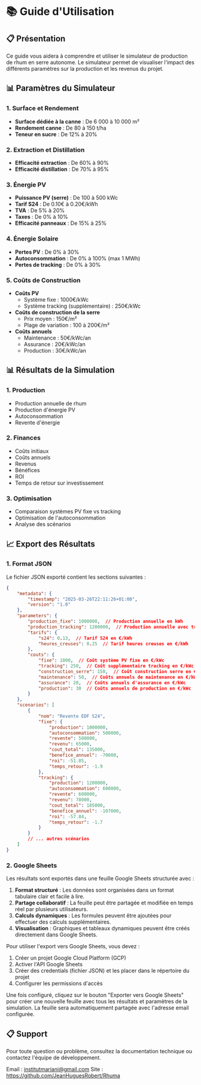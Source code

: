 # 📚 Guide d'Utilisation

## 📋 Présentation

Ce guide vous aidera à comprendre et utiliser le simulateur de production de rhum en serre autonome. Le simulateur permet de visualiser l'impact des différents paramètres sur la production et les revenus du projet.

## 📊 Paramètres du Simulateur

### 1. Surface et Rendement

- **Surface dédiée à la canne** : De 6 000 à 10 000 m²
- **Rendement canne** : De 80 à 150 t/ha
- **Teneur en sucre** : De 12% à 20%

### 2. Extraction et Distillation

- **Efficacité extraction** : De 60% à 90%
- **Efficacité distillation** : De 70% à 95%

### 3. Énergie PV

- **Puissance PV (serre)** : De 100 à 500 kWc
- **Tarif S24** : De 0.10€ à 0.20€/kWh
- **TVA** : De 5% à 20%
- **Taxes** : De 0% à 10%
- **Efficacité panneaux** : De 15% à 25%

### 4. Énergie Solaire

- **Pertes PV** : De 0% à 30%
- **Autoconsommation** : De 0% à 100% (max 1 MWh)
- **Pertes de tracking** : De 0% à 30%

### 5. Coûts de Construction

- **Coûts PV**
  - Système fixe : 1000€/kWc
  - Système tracking (supplémentaire) : 250€/kWc
- **Coûts de construction de la serre**
  - Prix moyen : 150€/m²
  - Plage de variation : 100 à 200€/m²
- **Coûts annuels**
  - Maintenance : 50€/kWc/an
  - Assurance : 20€/kWc/an
  - Production : 30€/kWc/an

## 📊 Résultats de la Simulation

### 1. Production

- Production annuelle de rhum
- Production d'énergie PV
- Autoconsommation
- Revente d'énergie

### 2. Finances

- Coûts initiaux
- Coûts annuels
- Revenus
- Bénéfices
- ROI
- Temps de retour sur investissement

### 3. Optimisation

- Comparaison systèmes PV fixe vs tracking
- Optimisation de l'autoconsommation
- Analyse des scénarios

## 📈 Export des Résultats

### 1. Format JSON

Le fichier JSON exporté contient les sections suivantes :

```json
{
    "metadata": {
        "timestamp": "2025-03-26T22:11:26+01:00",
        "version": "1.0"
    },
    "parameters": {
        "production_fixe": 1000000,  // Production annuelle en kWh
        "production_tracking": 1200000,  // Production annuelle avec tracking en kWh
        "tarifs": {
            "s24": 0.13,  // Tarif S24 en €/kWh
            "heures_creuses": 0.25  // Tarif heures creuses en €/kWh
        },
        "couts": {
            "fixe": 1000,  // Coût système PV fixe en €/kWc
            "tracking": 250,  // Coût supplémentaire tracking en €/kWc
            "construction_serre": 150,  // Coût construction serre en €/m²
            "maintenance": 50,  // Coûts annuels de maintenance en €/kWc
            "assurance": 20,  // Coûts annuels d'assurance en €/kWc
            "production": 30  // Coûts annuels de production en €/kWc
        }
    },
    "scenarios": [
        {
            "nom": "Revente EDF S24",
            "fixe": {
                "production": 1000000,
                "autoconsommation": 500000,
                "revente": 500000,
                "revenu": 65000,
                "cout_total": 135000,
                "benefice_annuel": -70000,
                "roi": -51.85,
                "temps_retour": -1.9
            },
            "tracking": {
                "production": 1200000,
                "autoconsommation": 600000,
                "revente": 600000,
                "revenu": 78000,
                "cout_total": 185000,
                "benefice_annuel": -107000,
                "roi": -57.84,
                "temps_retour": -1.7
            }
        }
        // ... autres scénarios
    ]
}
```

### 2. Google Sheets

Les résultats sont exportés dans une feuille Google Sheets structurée avec :

1. **Format structuré** : Les données sont organisées dans un format tabulaire clair et facile à lire.
2. **Partage collaboratif** : La feuille peut être partagée et modifiée en temps réel par plusieurs utilisateurs.
3. **Calculs dynamiques** : Les formules peuvent être ajoutées pour effectuer des calculs supplémentaires.
4. **Visualisation** : Graphiques et tableaux dynamiques peuvent être créés directement dans Google Sheets.

Pour utiliser l'export vers Google Sheets, vous devez :

1. Créer un projet Google Cloud Platform (GCP)
2. Activer l'API Google Sheets
3. Créer des credentials (fichier JSON) et les placer dans le répertoire du projet
4. Configurer les permissions d'accès

Une fois configuré, cliquez sur le bouton "Exporter vers Google Sheets" pour créer une nouvelle feuille avec tous les résultats et paramètres de la simulation. La feuille sera automatiquement partagée avec l'adresse email configurée.

## 📋 Support

Pour toute question ou problème, consultez la documentation technique ou contactez l'équipe de développement.

Email : institutmariani@gmail.com
Site : https://github.com/JeanHuguesRobert/Rhuma
